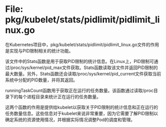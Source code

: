 # File: pkg/kubelet/stats/pidlimit/pidlimit_linux.go

在Kubernetes项目中，pkg/kubelet/stats/pidlimit/pidlimit_linux.go文件的作用是实现与PID限制相关的统计功能。

该文件中的Stats函数是用于获取PID限制的统计信息。在Linux上，PID限制可通过/proc/sys/kernel/pid_max文件获取。Stats函数读取该文件并返回PID限制的最大数量。另外，Stats函数还会读取/proc/sys/kernel/pid_current文件获取当前系统中分配的PID数量，并将其返回。

runningTaskCount函数用于获取正在运行的任务数量。该函数通过读取/proc目录下的每个进程目录来统计正在运行的任务数量。

这两个函数的作用是提供给kubelet以获取关于PID限制的统计信息和正在运行的任务数量信息。这些信息对于kubelet来说非常重要，因为它需要了解PID限制以确定系统的资源使用情况，并根据实际情况调整Pod的调度和管理。

